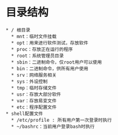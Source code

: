 <!--
 * @Copyright: https://github.com/yangjam-cn/algorithm
 * @File name: 文件名
 * @Description:    
 * @Author: yangjam
 * @Version: 1.0
 * @Date: 2020-08-15 15:10:20
 * @History: 修改历史列表，每条修改记录应包括修改日期、修改者及修改内容简述
 * @LastEditTime: 2020-08-15 18:58:37
-->
# 目录结构
    * / 根目录
      * mnt：临时文件挂载
      * opt：用来进行软件测试，存放软件
      * proc：存放正在运行的程序
      * root：系统管理员目录
      * sbin：二进制命令，仅root用户可以使用
      * bin：二进制命令，供所有用户使用
      * srv：网络服务相关
      * sys：外设控制
      * tmp：临时存储文件
      * usr：存放大部分软件
      * var：存放易变文件
      * etc：程序配置文件
    * shell配置文件
      * /etc/profile : 所有用户第一次登录时执行
      * ~/bashrc：当前用户登录bash时执行

